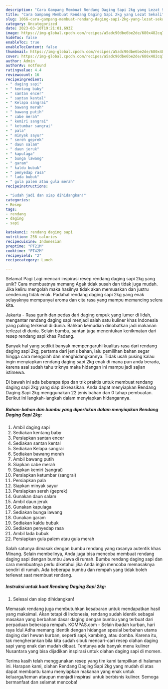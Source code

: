 ```yaml
---
description: "Cara Gampang Membuat Rendang Daging Sapi 2kg yang Lezat Sekali"
title: "Cara Gampang Membuat Rendang Daging Sapi 2kg yang Lezat Sekali"
slug: 1066-cara-gampang-membuat-rendang-daging-sapi-2kg-yang-lezat-sekali
category: Uncategorized
date: 2023-03-10T19:21:01.693Z
image: https://img-global.cpcdn.com/recipes/a5adc90dbe6be2de/680x482cq70/rendang-daging-sapi-2kg-foto-resep-utama.jpg
hideToc: false
enableToc: true
enableTocContent: false
thumbnail: https://img-global.cpcdn.com/recipes/a5adc90dbe6be2de/680x482cq70/rendang-daging-sapi-2kg-foto-resep-utama.jpg
cover: https://img-global.cpcdn.com/recipes/a5adc90dbe6be2de/680x482cq70/rendang-daging-sapi-2kg-foto-resep-utama.jpg
author: Admin
authorAv: notfound
ratingvalue: 4.4
reviewcount: 16
recipeingredient:
- " daging sapi"
- " kentang baby"
- " santan encer"
- " santan kental"
- " Kelapa sangrai"
- " bawang merah"
- " bawang putih"
- " cabe merah"
- " kemiri sangrai"
- " ketumbar sangrai"
- " pala"
- " minyak sayur"
- " sereh geprek"
- " daun salam"
- " daun jeruk"
- " kapulaga"
- " bunga lawang"
- " garam"
- " kaldu bubuk"
- " penyedap rasa"
- " lada bubuk"
- " gula palem atau gula merah"
recipeinstructions:

- "Sudah jadi dan siap dihidangkan!"
categories:
- Resep
tags:
- rendang
- daging
- sapi

katakunci: rendang daging sapi 
nutrition: 256 calories
recipecuisine: Indonesian
preptime: "PT21M"
cooktime: "PT42M"
recipeyield: "2"
recipecategory: Lunch

---
```



Selamat Pagi Lagi mencari inspirasi resep rendang daging sapi 2kg yang unik? Cara membuatnya memang Agak tidak susah dan tidak juga mudah. Jika keliru mengolah maka hasilnya tidak akan memuaskan dan justru cenderung tidak enak. Padahal rendang daging sapi 2kg yang enak selayaknya mempunyai aroma dan cita rasa yang mampu memancing selera kita.


Jakarta - Rasa gurih dan pedas dari daging empuk yang lumer di lidah, mengantar rendang daging sapi menjadi salah satu kuliner khas Indonesia yang paling terkenal di dunia. Bahkan kemudian dinobatkan jadi makanan terlezat di dunia. Selain bumbu, santan juga menentukan kenikmatan dari resep rendang sapi khas Padang.

Banyak hal yang sedikit banyak mempengaruhi kualitas rasa dari rendang daging sapi 2kg, pertama dari jenis bahan, lalu pemilihan bahan segar hingga cara mengolah dan menghidangkannya. Tidak usah pusing kalau ingin menyiapkan rendang daging sapi 2kg enak di mana pun anda berada, karena asal sudah tahu triknya maka hidangan ini mampu jadi sajian istimewa.


Di bawah ini ada beberapa tips dan trik praktis untuk membuat rendang daging sapi 2kg yang siap dikreasikan. Anda dapat menyiapkan Rendang Daging Sapi 2kg menggunakan 22 jenis bahan dan 0 tahap pembuatan. Berikut ini langkah-langkah dalam menyiapkan hidangannya.

<!--inarticleads1-->

##### Bahan-bahan dan bumbu yang diperlukan dalam menyiapkan Rendang Daging Sapi 2kg:

1. Ambil  daging sapi
1. Sediakan  kentang baby
1. Persiapkan  santan encer
1. Sediakan  santan kental
1. Sediakan  Kelapa sangrai
1. Sediakan  bawang merah
1. Ambil  bawang putih
1. Siapkan  cabe merah
1. Siapkan  kemiri (sangrai)
1. Persiapkan  ketumbar (sangrai)
1. Persiapkan  pala
1. Siapkan  minyak sayur
1. Persiapkan  sereh (geprek)
1. Gunakan  daun salam
1. Ambil  daun jeruk
1. Gunakan  kapulaga
1. Sediakan  bunga lawang
1. Gunakan  garam
1. Sediakan  kaldu bubuk
1. Sediakan  penyedap rasa
1. Ambil  lada bubuk
1. Persiapkan  gula palem atau gula merah


Salah satunya dimasak dengan bumbu rendang yang rasanya autentik khas Minang. Selain membelinya, Anda juga bisa mencoba membuat rendang daging sapi dengan bumbu Jawa di rumah. Bumbu rendang daging sapi dan cara membuatnya perlu diketahui jika Anda ingin mencoba memasaknya sendiri di rumah. Ada beberapa bumbu dan rempah yang tidak boleh terlewat saat membuat rendang. 

<!--inarticleads2-->

##### Instruksi untuk buat Rendang Daging Sapi 2kg:


1. Selesai dan siap dihidangkan!

Memasak rendang juga membutuhkan kesabaran untuk mendapatkan hasil yang maksimal. Akan tetapi di Indonesia, rendang sudah identik sebagai masakan yang berbahan dasar daging dengan bumbu yang terbuat dari perpaduan beberapa rempah. KOMPAS.com - Selain ibadah kurban, hari raya Idul Adha memang identik dengan hidangan spesial berbahan utama daging dari hewan kurban, seperti sapi, kambing, atau domba. Karena itu, tak mengherankan bila kita sudah sibuk mencari-cari resep olahan daging sapi yang enak dan mudah dibuat. Tentunya ada banyak menu kuliner Nusantara yang bisa dijadikan inspirasi untuk olahan daging sapi di momen. 

Terima kasih telah menggunakan resep yang tim kami tampilkan di halaman ini. Harapan kami, olahan Rendang Daging Sapi 2kg yang mudah di atas dapat membantu kamu menyiapkan makanan yang enak untuk keluarga/teman ataupun menjadi inspirasi untuk berbisnis kuliner. Semoga bermanfaat dan selamat mencoba!
